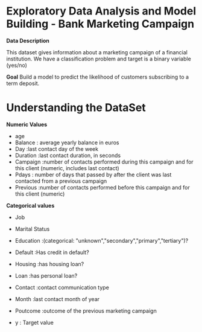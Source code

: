 # Exploratory Data Analysis and Model Building - Bank Marketing Campaign

**Data Description**

This dataset gives information about a marketing campaign of a financial institution. 
We have a classification problem and target is a binary variable (yes/no)

**Goal**  Build a model to predict the likelihood of customers subscribing to a term deposit.

# Understanding the DataSet
**Numeric Values**
- age
- Balance : average yearly balance in euros
- Day :last contact day of the week
- Duration :last contact duration, in seconds
- Campaign :number of contacts performed during this campaign and for this client (numeric, includes last contact)
- Pdays : number of days that passed by after the client was last contacted from a previous campaign
- Previous :number of contacts performed before this campaign and for this client (numeric)

**Categorical values**

- Job
- Marital Status
- Education :(categorical: "unknown","secondary","primary","tertiary")?
- Default :Has credit in default?
- Housing :has housing loan?
- Loan :has personal loan?
- Contact :contact communication type
- Month :last contact month of year
- Poutcome :outcome of the previous marketing campaign


- y : Target value
